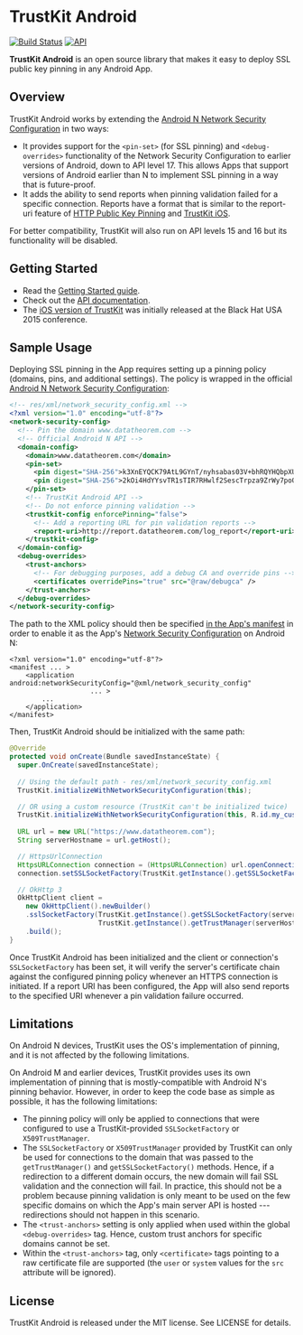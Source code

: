 TrustKit Android
============


[![Build Status](https://travis-ci.org/datatheorem/TrustKit-Android.svg?branch=master)](https://travis-ci.org/datatheorem/TrustKit-Android)
[![API](https://img.shields.io/badge/API-15%2B-blue.svg?style=flat)](https://android-arsenal.com/api?level=15)

**TrustKit Android** is an open source library that makes it easy to deploy SSL public key pinning in any Android App.


Overview
--------

TrustKit Android works by extending the [Android N Network Security Configuration](https://developer.android.com/training/articles/security-config.html) in two ways:

* It provides support for the `<pin-set>` (for SSL pinning) and `<debug-overrides>` functionality of the Network Security Configuration to earlier versions of Android, down to API level 17. This allows Apps that support versions of Android earlier than N to implement SSL pinning in a way that is future-proof.
* It adds the ability to send reports when pinning validation failed for a specific connection. Reports have a format that is similar to the report-uri feature of [HTTP Public Key Pinning](https://developer.mozilla.org/en-US/docs/Web/HTTP/Public_Key_Pinning) and [TrustKit iOS](https://github.com/datatheorem/trustkit).

For better compatibility, TrustKit will also run on API levels 15 and 16 but its functionality will be disabled.


Getting Started
----------------

* Read the [Getting Started guide](https://github.com/datatheorem/TrustKit-Android/blob/master/docs/getting-started.md).
* Check out the [API documentation](https://datatheorem.github.io/TrustKit-Android/documentation/).
* The [iOS version of TrustKit](https://github.com/datatheorem/TrustKit) was initially released at the Black Hat USA 2015 conference.


Sample Usage
---------------

Deploying SSL pinning in the App requires setting up a pinning policy (domains, pins, and additional settings). The policy is wrapped in the official [Android N Network Security Configuration](https://developer.android.com/training/articles/security-config.html):

```xml
<!-- res/xml/network_security_config.xml -->
<?xml version="1.0" encoding="utf-8"?>
<network-security-config>
  <!-- Pin the domain www.datatheorem.com -->
  <!-- Official Android N API -->
  <domain-config>
    <domain>www.datatheorem.com</domain>
    <pin-set>
      <pin digest="SHA-256">k3XnEYQCK79AtL9GYnT/nyhsabas03V+bhRQYHQbpXU=</pin>
      <pin digest="SHA-256">2kOi4HdYYsvTR1sTIR7RHwlf2SescTrpza9ZrWy7poQ=</pin>
    </pin-set>
    <!-- TrustKit Android API -->
    <!-- Do not enforce pinning validation -->
    <trustkit-config enforcePinning="false">
      <!-- Add a reporting URL for pin validation reports -->
      <report-uri>http://report.datatheorem.com/log_report</report-uri>
    </trustkit-config>
  </domain-config>
  <debug-overrides>
    <trust-anchors>
      <!-- For debugging purposes, add a debug CA and override pins -->
      <certificates overridePins="true" src="@raw/debugca" />
    </trust-anchors>
  </debug-overrides>
</network-security-config>
```

The path to the XML policy should then be specified [in the App's manifest](https://developer.android.com/training/articles/security-config.html#manifest) in order to enable it as the App's [Network Security Configuration](https://developer.android.com/training/articles/security-config.html) on Android N:

```
<?xml version="1.0" encoding="utf-8"?>
<manifest ... >
    <application android:networkSecurityConfig="@xml/network_security_config"
                    ... >
        ...
    </application>
</manifest>

```

Then, TrustKit Android should be initialized with the same path:

```java
@Override
protected void onCreate(Bundle savedInstanceState) {
  super.OnCreate(savedInstanceState);
  
  // Using the default path - res/xml/network_security_config.xml
  TrustKit.initializeWithNetworkSecurityConfiguration(this);

  // OR using a custom resource (TrustKit can't be initialized twice)
  TrustKit.initializeWithNetworkSecurityConfiguration(this, R.id.my_custom_network_security_config);
  
  URL url = new URL("https://www.datatheorem.com");
  String serverHostname = url.getHost();

  // HttpsUrlConnection
  HttpsURLConnection connection = (HttpsURLConnection) url.openConnection();
  connection.setSSLSocketFactory(TrustKit.getInstance().getSSLSocketFactory(serverHostname));

  // OkHttp 3
  OkHttpClient client = 
    new OkHttpClient().newBuilder()
    .sslSocketFactory(TrustKit.getInstance().getSSLSocketFactory(serverHostname),
                      TrustKit.getInstance().getTrustManager(serverHostname))
    .build();
}
```

Once TrustKit Android has been initialized and the client or connection's `SSLSocketFactory` has been set, it will verify the server's certificate chain against the configured pinning policy whenever an HTTPS connection is initiated. If a report URI has been configured, the App will also send reports to the specified URI whenever a pin validation failure occurred. 


Limitations
----------

On Android N devices, TrustKit uses the OS's implementation of pinning, and it is not affected by the following limitations.

On Android M and earlier devices, TrustKit provides uses its own implementation of pinning that is mostly-compatible with Android N's pinning behavior. However, in order to keep the code base as simple as possible, it has the following limitations:

* The pinning policy will only be applied to connections that were configured to use a TrustKit-provided `SSLSocketFactory` or `X509TrustManager`.
* The `SSLSocketFactory` or `X509TrustManager` provided by TrustKit can only be used for connections to the domain that was passed to the `getTrustManager()` and `getSSLSocketFactory()` methods. Hence, if a redirection to a different domain occurs, the new domain will fail SSL validation and the connection will fail. In practice, this should not be a problem because pinning validation is only meant to be used on the few specific domains on which the App's main server API is hosted --- redirections should not happen in this scenario.
* The `<trust-anchors>` setting is only applied when used within the global `<debug-overrides>` tag. Hence, custom trust anchors for specific domains cannot be set. 
* Within the `<trust-anchors>` tag, only `<certificate>` tags pointing to a raw certificate file are supported (the `user` or `system` values for the `src` attribute will be ignored).



License
-------

TrustKit Android is released under the MIT license. See LICENSE for details.
